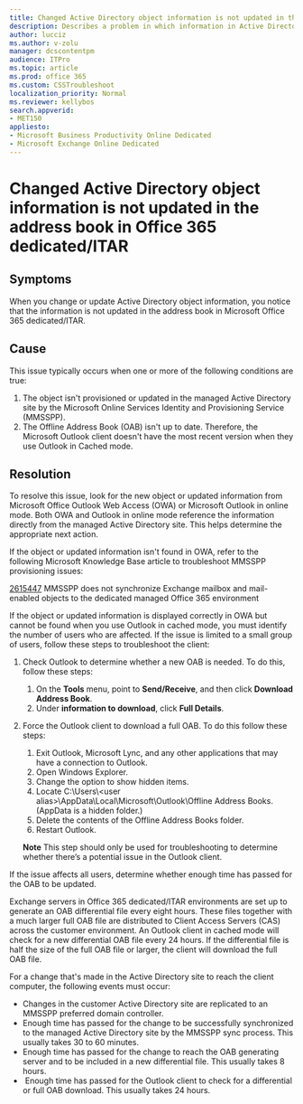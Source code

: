 ```yaml
---
title: Changed Active Directory object information is not updated in the address book in Office 365 dedicated/ITAR
description: Describes a problem in which information in Active Directory is not updated to match the information in the address book in Office 365 dedicated/ITAR. A resolution is provided.
author: lucciz
ms.author: v-zolu
manager: dcscontentpm
audience: ITPro 
ms.topic: article 
ms.prod: office 365
ms.custom: CSSTroubleshoot
localization_priority: Normal
ms.reviewer: kellybos
search.appverid: 
- MET150
appliesto:
- Microsoft Business Productivity Online Dedicated
- Microsoft Exchange Online Dedicated
---
```


# Changed Active Directory object information is not updated in the address book in Office 365 dedicated/ITAR

##  Symptoms

When you change or update Active Directory object information, you notice that the information is not updated in the address book in Microsoft Office 365 dedicated/ITAR.

##  Cause

This issue typically occurs when one or more of the following conditions are true:

1. The object isn't provisioned or updated in the managed Active Directory site by the Microsoft Online Services Identity and Provisioning Service (MMSSPP).    
2. The Offline Address Book (OAB) isn't up to date. Therefore, the Microsoft Outlook client doesn't have the most recent version when they use Outlook in Cached mode.   


##  Resolution

To resolve this issue, look for the new object or updated information from Microsoft Office Outlook Web Access (OWA) or Microsoft Outlook in online mode. Both OWA and Outlook in online mode reference the information directly from the managed Active Directory site. This helps determine the appropriate next action.

If the object or updated information isn't found in OWA, refer to the following Microsoft Knowledge Base article to troubleshoot MMSSPP provisioning issues: 

[2615447](https://support.microsoft.com/help/2615447) MMSSPP does not synchronize Exchange mailbox and mail-enabled objects to the dedicated managed Office 365 environment

If the object or updated information is displayed correctly in OWA but cannot be found when you use Outlook in cached mode, you must identify the number of users who are affected. If the issue is limited to a small group of users, follow these steps to troubleshoot the client:

1. Check Outlook to determine whether a new OAB is needed. To do this, follow these steps:
   1. On the **Tools** menu, point to **Send/Receive**, and then click **Download Address Book**.    
   2. Under **information to download**, click **Full Details**.   

2. Force the Outlook client to download a full OAB. To do this follow these steps:
   1. Exit Outlook, Microsoft Lync, and any other applications that may have a connection to Outlook.   
   2. Open Windows Explorer.   
   3. Change the option to show hidden items.   
   4. Locate C:\Users\\\<user alias>\AppData\Local\Microsoft\Outlook\Offline Address Books. (AppData is a hidden folder.)   
   5. Delete the contents of the Offline Address Books folder.   
   6. Restart Outlook.    

    **Note** This step should only be used for troubleshooting to determine whether there’s a potential issue in the Outlook client.   

If the issue affects all users, determine whether enough time has passed for the OAB to be updated.

Exchange servers in Office 365 dedicated/ITAR environments are set up to generate an OAB differential file every eight hours. These files together with a much larger full OAB file are distributed to Client Access Servers (CAS) across the customer environment. An Outlook client in cached mode will check for a new differential OAB file every 24 hours. If the differential file is half the size of the full OAB file or larger, the client will download the full OAB file.

For a change that's made in the Active Directory site to reach the client computer, the following events must occur:

- Changes in the customer Active Directory site are replicated to an MMSSPP preferred domain controller.    
- Enough time has passed for the change to be successfully synchronized to the managed Active Directory site by the MMSSPP sync process. This usually takes 30 to 60 minutes.   
- Enough time has passed for the change to reach the OAB generating server and to be included in a new differential file. This usually takes 8 hours.   
-  Enough time has passed for the Outlook client to check for a differential or full OAB download. This usually takes 24 hours.   

